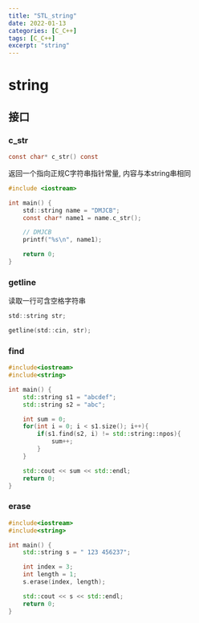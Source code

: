 ```yaml
---
title: "STL_string"
date: 2022-01-13
categories: [C_C++]
tags: [C_C++]
excerpt: "string"
---
```


# string

## 接口

### c_str

```c
const char* c_str() const
```

返回一个指向正规C字符串指针常量, 内容与本string串相同

```c
#include <iostream>

int main() {
    std::string name = "DMJCB";
    const char* name1 = name.c_str();

    // DMJCB
    printf("%s\n", name1);

    return 0;
}
```

### getline

读取一行可含空格字符串

```c
std::string str;

getline(std::cin, str);
```

### find

```c++
#include<iostream>
#include<string>

int main() {
    std::string s1 = "abcdef";
    std::string s2 = "abc";

    int sum = 0;
    for(int i = 0; i < s1.size(); i++){
        if(s1.find(s2, i) != std::string::npos){
            sum++;
        }
    }

    std::cout << sum << std::endl;
    return 0;
}
```

### erase

```c++
#include<iostream>
#include<string>

int main() {
    std::string s = " 123 456237";

    int index = 3;
    int length = 1;
    s.erase(index, length);

    std::cout << s << std::endl;
    return 0;
}
```